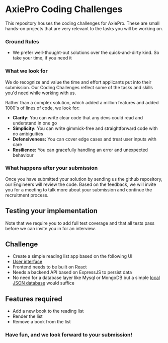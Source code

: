 # AxiePro Coding Challenges

This repository houses the coding challenges for AxiePro. These are small hands-on projects that are very relevant to the tasks you will be working on.

### Ground Rules

- We prefer well-thought-out solutions over the quick-and-dirty kind. So take your time, if you need it

### What we look for

We do recognize and value the time and effort applicants put into their submission. Our Coding Challenges reflect some of the tasks and skills you'd need while working with us.

Rather than a complex solution, which added a million features and added 1000's of lines of code, we look for:

- **Clarity:** You can write clear code that any devs could read and understand in one go
- **Simplicity:** You can write gimmick-free and straightforward code with no ambiguities
- **Defensiveness:** You can cover edge cases and treat user inputs with care
- **Resilience:** You can gracefully handling an error and unexpected behaviour

### What happens after your submission

Once you have submitted your solution by sending us the github repository, our Engineers will review the code. Based on the feedback, we will invite you for a meeting to talk more about your submission and continue the recruitment process.

## Testing your implementation

Note that we require you to add full test coverage and that all tests pass before we can invite you in for an interview.

## Challenge

- Create a simple reading list app based on the following UI
- [User interface](https://i.imgur.com/QQMF3G9.png)
- Frontend needs to be built on React
- Needs a backend API based on ExpressJS to persist data
- No need for a database layer like Mysql or MongoDB but a simple [local JSON database](https://www.npmjs.com/package/lowdb) would suffice

## Features required

- Add a new book to the reading list
- Render the list
- Remove a book from the list

### Have fun, and we look forward to your submission!
